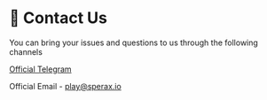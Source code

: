 # 📧 Contact Us

You can bring your issues and questions to us through the following channels

[Official Telegram](https://t.me/speraxplayapp)

Official Email - play@sperax.io
